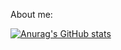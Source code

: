 
About me:

[![Anurag's GitHub stats](https://github-readme-stats.vercel.app/api?username=StanislavDZ&show_icons=true&theme=radical)](https://github.com/StanislavDZ/github-readme-stats)
